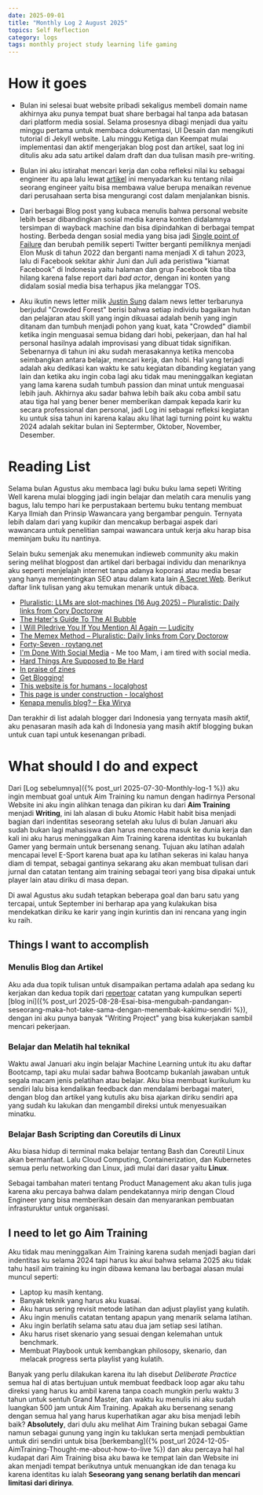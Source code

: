 ```yaml
---
date: 2025-09-01
title: "Monthly Log 2 August 2025"
topics: Self Reflection
category: logs
tags: monthly project study learning life gaming 
---
```

# How it goes
- Bulan ini selesai buat website pribadi sekaligus membeli domain name akhirnya aku punya tempat buat share berbagai hal tanpa ada batasan dari platform media sosial. 
Selama prosesnya dibagi menjadi dua yaitu minggu pertama untuk membaca dokumentasi, UI Desain dan mengikuti tutorial di Jekyll website. 
Lalu minggu Ketiga dan Keempat mulai implementasi dan aktif mengerjakan blog post dan artikel, saat log ini ditulis aku ada satu artikel dalam draft dan dua tulisan masih pre-writing.

- Bulan ini aku istirahat mencari kerja dan coba refleksi nilai ku sebagai engineer itu apa lalu lewat [artikel](https://www.kalzumeus.com/2011/10/28/dont-call-yourself-a-programmer/) ini menyadarkan ku tentang nilai seorang engineer yaitu bisa membawa value berupa menaikan revenue dari perusahaan serta bisa mengurangi cost dalam menjalankan bisnis.

- Dari berbagai Blog post yang kubaca menulis bahwa personal website lebih besar dibandingkan sosial media karena konten didalamnya tersimpan di wayback machine dan bisa dipindahkan di berbagai tempat hosting.
 Berbeda dengan sosial media yang bisa jadi [Single point of Failure](https://en.wikipedia.org/wiki/Single_point_of_failure)  dan berubah pemilik seperti Twitter berganti pemiliknya menjadi Elon Musk di tahun 2022 dan berganti nama menjadi X di tahun 2023, lalu di Facebook sekitar akhir Juni dan Juli ada peristiwa "kiamat Facebook" di Indonesia yaitu halaman dan grup Facebook tiba tiba hilang karena false report dari *bad actor*, dengan ini konten yang didalam sosial media bisa terhapus jika melanggar TOS.
  
- Aku ikutin news letter milik [Justin Sung](https://www.youtube.com/@JustinSung) dalam news letter terbarunya berjudul "Crowded Forest" 
  berisi bahwa setiap individu bagaikan hutan dan pelajaran atau skill yang ingin dikuasai adalah benih yang ingin ditanam dan tumbuh menjadi pohon yang kuat, kata "Crowded" diambil ketika ingin menguasai semua bidang dari hobi, pekerjaan, dan hal hal personal hasilnya adalah improvisasi yang dibuat tidak signifikan. Sebenarnya di tahun ini aku sudah merasakannya ketika mencoba seimbangkan antara belajar, mencari kerja, dan hobi. Hal yang terjadi adalah aku  dedikasi kan waktu ke satu kegiatan dibanding kegiatan yang lain dan ketika aku ingin coba lagi aku tidak mau meninggalkan kegiatan yang lama karena sudah tumbuh passion dan minat untuk menguasai lebih jauh. 
  Akhirnya aku sadar bahwa lebih baik aku coba ambil satu atau tiga hal yang bener bener memberikan dampak kepada karir ku secara professional dan personal, jadi Log ini sebagai refleksi kegiatan ku untuk sisa tahun ini karena kalau aku lihat lagi turning point ku waktu 2024 adalah sekitar bulan ini Septermber, Oktober, November, Desember.

# Reading List
Selama bulan Agustus aku membaca lagi buku buku lama sepeti Writing Well karena mulai blogging jadi ingin belajar dan melatih cara menulis yang bagus, lalu tempo hari ke perpustakaan bertemu buku tentang membuat Karya Ilmiah dan Prinsip Wawancara yang bergambar penguin. Ternyata lebih dalam dari yang kupikir dan mencakup berbagai aspek dari wawancara untuk penelitian sampai wawancara untuk kerja aku harap bisa meminjam buku itu nantinya.

Selain buku semenjak aku menemukan indieweb community aku makin sering melihat blogpost dan artikel dari berbagai individu dan menariknya aku seperti menjelajah internet tanpa adanya koporasi atau media besar yang hanya mementingkan SEO atau dalam kata lain [A Secret Web](https://blog.clew.se/posts/secret-web/). Berikut daftar link tulisan yang aku temukan menarik untuk dibaca.
- [Pluralistic: LLMs are slot-machines (16 Aug 2025) – Pluralistic: Daily links from Cory Doctorow](https://pluralistic.net/2025/08/16/jackpot/) 
- [The Hater's Guide To The AI Bubble](https://www.wheresyoured.at/the-haters-gui/) 
- [I Will Piledrive You If You Mention AI Again — Ludicity](https://ludic.mataroa.blog/blog/i-will-fucking-piledrive-you-if-you-mention-ai-again/)
- [The Memex Method – Pluralistic: Daily links from Cory Doctorow](https://pluralistic.net/2021/05/09/the-memex-method/) 
- [Forty-Seven · roytang.net](https://roytang.net/2025/08/forty-seven/)    
- [I'm Done With Social Media](https://www.carolinecrampton.com/im-done-with-social-media/) - Me too Mam, i am tired with social media.
- [Hard Things Are Supposed to Be Hard](https://kottke.org/25/07/hard-things-are-supposed-to-be-hard)
- [In praise of zines](https://buttondown.com/blog/zines)
- [Get Blogging!](https://getblogging.org/) 
- [This website is for humans - localghost](https://localghost.dev/blog/this-website-is-for-humans/) 
- [This page is under construction - localghost](https://localghost.dev/blog/this-page-is-under-construction/) 
- [Kenapa menulis blog? – Eka Wirya](https://ekawirya.com/p/kenapa-menulis-blog/) 

Dan terakhir di list adalah blogger dari Indonesia yang ternyata masih aktif, aku penasaran masih ada kah di Indonesia yang masih aktif blogging bukan untuk cuan tapi untuk kesenangan pribadi.

# What should I do and expect
Dari [Log sebelumnya]({% post_url 2025-07-30-Monthly-log-1 %}) aku ingin membuat goal untuk Aim Training ku namun dengan hadirnya Personal Website ini aku ingin alihkan tenaga dan pikiran ku dari **Aim Training** menjadi **Writing**, ini lah alasan di buku Atomic Habit habit bisa menjadi bagian dari indentitas seseorang setelah aku lulus di bulan Januari aku sudah bukan lagi mahasiswa dan harus mencoba masuk ke dunia kerja dan kali ini aku harus meninggalkan Aim Training karena identitas ku bukanlah Gamer yang bermain untuk bersenang senang. Tujuan aku latihan adalah mencapai level E-Sport karena buat apa ku latihan sekeras ini kalau hanya diam di tempat, sebagai gantinya sekarang aku akan membuat tulisan dari jurnal dan catatan tentang aim training sebagai teori yang bisa dipakai untuk player lain atau diriku di masa depan.

Di awal Agustus aku sudah tetapkan beberapa goal dan baru satu yang tercapai, untuk September ini berharap apa yang kulakukan bisa mendekatkan diriku ke karir yang ingin kurintis dan ini rencana yang ingin ku raih.

## Things I want to accomplish

### Menulis Blog dan Artikel
Aku ada dua topik tulisan untuk disampaikan pertama adalah apa sedang ku kerjakan dan kedua topik dari [repertoar](https://id.wikipedia.org/wiki/Repertoar) catatan yang kumpulkan seperti [blog ini]({% post_url 2025-08-28-Esai-bisa-mengubah-pandangan-seseorang-maka-hot-take-sama-dengan-menembak-kakimu-sendiri %}), dengan ini aku punya banyak "Writing Project" yang bisa kukerjakan sambil mencari pekerjaan.

### Belajar dan Melatih hal teknikal 
Waktu awal Januari aku ingin belajar Machine Learning untuk itu aku daftar Bootcamp, tapi aku mulai sadar bahwa Bootcamp bukanlah jawaban untuk segala macam jenis pelatihan atau belajar. 
Aku bisa membuat kurikulum ku sendiri lalu bisa kendalikan feedback dan mendalami berbagai materi, dengan blog dan artikel yang kutulis aku bisa ajarkan diriku sendiri apa yang sudah ku lakukan dan mengambil direksi untuk menyesuaikan minatku. 

### Belajar Bash Scripting dan Coreutils di Linux 
Aku biasa hidup di terminal maka belajar tentang Bash dan Coreutil Linux akan bermanfaat. Lalu Cloud Computing, Containerization, dan Kubernetes semua perlu networking dan Linux, jadi mulai dari dasar yaitu **Linux**. 

Sebagai tambahan materi tentang Product Management aku akan tulis juga karena aku percaya bahwa dalam pendekatannya mirip dengan Cloud Engineer yang bisa memberikan desain dan menyarankan pembuatan infrasturuktur untuk organisasi. 

## I need to let go Aim Training
Aku tidak mau meninggalkan Aim Training karena sudah menjadi bagian dari indentitas ku selama 2024 tapi harus ku akui bahwa selama 2025 aku tidak tahu hasil aim training ku ingin dibawa kemana lau berbagai alasan mulai muncul seperti:
- Laptop ku masih kentang.
- Banyak teknik yang harus aku kuasai.
- Aku harus sering revisit metode latihan dan adjust playlist yang kulatih.
- Aku ingin menulis catatan tentang apapun yang menarik selama latihan.
- Aku ingin berlatih selama satu atau dua jam setiap sesi latihan.
- Aku harus riset skenario yang sesuai dengan kelemahan untuk benchmark.
- Membuat Playbook untuk kembangkan philosopy, skenario, dan melacak progress serta playlist yang kulatih.

Banyak yang perlu dilakukan karena itu lah disebut *Deliberate Practice* semua hal di atas bertujuan untuk membuat feedback loop agar aku tahu direksi yang harus ku ambil karena tanpa coach mungkin perlu waktu 3 tahun untuk sentuh Grand Master, dan waktu ku menulis ini aku sudah luangkan 500 jam untuk Aim Training. Apakah aku bersenang senang dengan semua hal yang harus kuperhatikan agar aku bisa menjadi lebih baik? **Absolutely**, dari dulu aku melihat Aim Training bukan sebagai Game namun sebagai gunung yang ingin ku taklukan serta menjadi pembuktian untuk diri sendiri untuk bisa [berkembang]({% post_url 2024-12-05-AimTraining-Thought-me-about-how-to-live %}) dan aku percaya hal hal kudapat dari Aim Training bisa aku bawa ke tempat lain dan Website ini akan menjadi tempat berikutnya untuk menuangkan ide dan tenaga ku karena identitas ku ialah **Seseorang yang senang berlatih dan mencari limitasi dari dirinya**.


